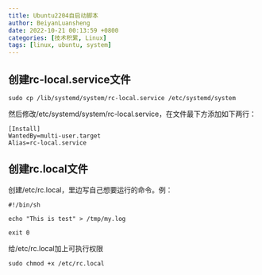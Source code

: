 ```yaml
---
title: Ubuntu2204自启动脚本
author: BeiyanLuansheng
date: 2022-10-21 00:13:59 +0800
categories: [技术积累, Linux]
tags: [linux, ubuntu, system]
---
```



## 创建rc-local.service文件

```shell
sudo cp /lib/systemd/system/rc-local.service /etc/systemd/system
```


然后修改/etc/systemd/system/rc-local.service，在文件最下方添加如下两行：

```
[Install]   
WantedBy=multi-user.target   
Alias=rc-local.service
```

## 创建rc.local文件
创建/etc/rc.local，里边写自己想要运行的命令。例：

```shell
#!/bin/sh

echo "This is test" > /tmp/my.log

exit 0
```


给/etc/rc.local加上可执行权限 

```shell
sudo chmod +x /etc/rc.local
```